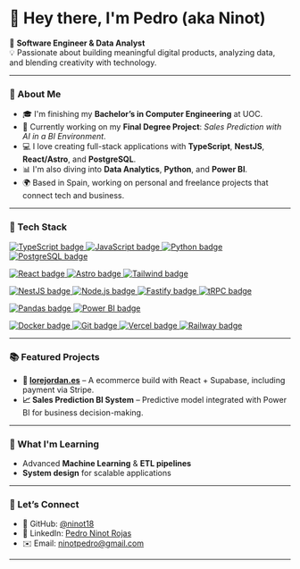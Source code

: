 # 👋 Hey there, I'm Pedro (aka Ninot)

🎯 **Software Engineer & Data Analyst**  
💡 Passionate about building meaningful digital products, analyzing data, and blending creativity with technology.

---

### 🚀 About Me
- 🎓 I'm finishing my **Bachelor’s in Computer Engineering** at UOC.  
- 🧠 Currently working on my **Final Degree Project**: *Sales Prediction with AI in a BI Environment*.  
- 💻 I love creating full-stack applications with **TypeScript**, **NestJS**, **React/Astro**, and **PostgreSQL**.  
- 📊 I'm also diving into **Data Analytics**, **Python**, and **Power BI**.  
- 🌍 Based in Spain, working on personal and freelance projects that connect tech and business.

---

### 🧩 Tech Stack
<p>
  <!-- Lenguajes -->
  <a href="https://www.typescriptlang.org/" target="_blank">
    <img src="https://img.shields.io/badge/TypeScript-3178C6?style=for-the-badge&logo=typescript&logoColor=white" alt="TypeScript badge" />
  </a>
  <a href="https://developer.mozilla.org/docs/Web/JavaScript" target="_blank">
    <img src="https://img.shields.io/badge/JavaScript-F7DF1E?style=for-the-badge&logo=javascript&logoColor=black" alt="JavaScript badge" />
  </a>
  <a href="https://www.python.org/" target="_blank">
    <img src="https://img.shields.io/badge/Python-3776AB?style=for-the-badge&logo=python&logoColor=white" alt="Python badge" />
  </a>
  <a href="https://www.postgresql.org/" target="_blank">
    <img src="https://img.shields.io/badge/PostgreSQL-4169E1?style=for-the-badge&logo=postgresql&logoColor=white" alt="PostgreSQL badge" />
  </a>
</p>

<p>
  <!-- Frontend -->
  <a href="https://react.dev/" target="_blank">
    <img src="https://img.shields.io/badge/React-20232A?style=for-the-badge&logo=react&logoColor=61DAFB" alt="React badge" />
  </a>
  <a href="https://astro.build/" target="_blank">
    <img src="https://img.shields.io/badge/Astro-0B0D0E?style=for-the-badge&logo=astro&logoColor=white" alt="Astro badge" />
  </a>
  <a href="https://tailwindcss.com/" target="_blank">
    <img src="https://img.shields.io/badge/TailwindCSS-38B2AC?style=for-the-badge&logo=tailwindcss&logoColor=white" alt="Tailwind badge" />
  </a>
</p>

<p>
  <!-- Backend -->
  <a href="https://nestjs.com/" target="_blank">
    <img src="https://img.shields.io/badge/NestJS-E0234E?style=for-the-badge&logo=nestjs&logoColor=white" alt="NestJS badge" />
  </a>
  <a href="https://nodejs.org/" target="_blank">
    <img src="https://img.shields.io/badge/Node.js-339933?style=for-the-badge&logo=nodedotjs&logoColor=white" alt="Node.js badge" />
  </a>
  <a href="https://fastify.dev/" target="_blank">
    <img src="https://img.shields.io/badge/Fastify-000000?style=for-the-badge&logo=fastify&logoColor=white" alt="Fastify badge" />
  </a>
  <a href="https://trpc.io/" target="_blank">
    <img src="https://img.shields.io/badge/tRPC-2596BE?style=for-the-badge&logo=trpc&logoColor=white" alt="tRPC badge" />
  </a>
</p>

<p>
  <!-- Data/BI -->
  <a href="https://www.python.org/" target="_blank">
    <img src="https://img.shields.io/badge/Pandas-150458?style=for-the-badge&logo=pandas&logoColor=white" alt="Pandas badge" />
  </a>
  <a href="https://powerbi.microsoft.com/" target="_blank">
    <img src="https://img.shields.io/badge/Power%20BI-F2C811?style=for-the-badge&logo=powerbi&logoColor=black" alt="Power BI badge" />
  </a>
</p>

<p>
  <!-- Infra/DevOps -->
  <a href="https://www.docker.com/" target="_blank">
    <img src="https://img.shields.io/badge/Docker-2496ED?style=for-the-badge&logo=docker&logoColor=white" alt="Docker badge" />
  </a>
  <a href="https://git-scm.com/" target="_blank">
    <img src="https://img.shields.io/badge/Git-F05032?style=for-the-badge&logo=git&logoColor=white" alt="Git badge" />
  </a>
  <a href="https://vercel.com/" target="_blank">
    <img src="https://img.shields.io/badge/Vercel-000000?style=for-the-badge&logo=vercel&logoColor=white" alt="Vercel badge" />
  </a>
  <a href="https://railway.app/ target="_blank"">
    <img src="https://img.shields.io/badge/Railway-0B0D0E?style=for-the-badge&logo=railway&logoColor=white" alt="Railway badge" />
  </a>
</p>

---

### 📚 Featured Projects
- **📘 <a href="https://www.lorejordan.es/" target="_blank">lorejordan.es**</a> – A ecommerce build with React + Supabase, including payment via Stripe.  
- **📈 Sales Prediction BI System** – Predictive model integrated with Power BI for business decision-making.  

---

### 🌱 What I'm Learning
- Advanced **Machine Learning** & **ETL pipelines**  
- **System design** for scalable applications  

---

### 💬 Let’s Connect
- 🐙 GitHub: [@ninot18](https://github.com/ninot18)  
- 💼 LinkedIn: [Pedro Ninot Rojas](https://www.linkedin.com/in/ninot18)  
- ✉️ Email: [ninotpedro@gmail.com](mailto:redblupet@gmail.com)

---



